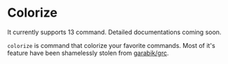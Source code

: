 # Colorize

It currently supports 13 command. Detailed documentations coming soon.

`colorize` is command that colorize your favorite commands. Most of it's feature have been shamelessly stolen from [garabik/grc](https://github.com/garabik/grc).
